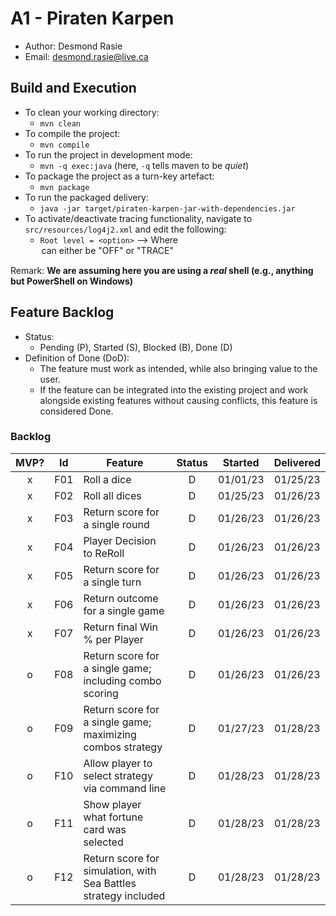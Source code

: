 # A1 - Piraten Karpen

  * Author: Desmond Rasie
  * Email: desmond.rasie@live.ca

## Build and Execution

  * To clean your working directory:
    * `mvn clean`
  * To compile the project:
    * `mvn compile`
  * To run the project in development mode:
    * `mvn -q exec:java` (here, `-q` tells maven to be _quiet_)
  * To package the project as a turn-key artefact:
    * `mvn package`
  * To run the packaged delivery:
    * `java -jar target/piraten-karpen-jar-with-dependencies.jar` 
  * To activate/deactivate tracing functionality, navigate to `src/resources/log4j2.xml` and edit the following:
    * `Root level = <option>` --> Where <option> can either be "OFF" or "TRACE"

Remark: **We are assuming here you are using a _real_ shell (e.g., anything but PowerShell on Windows)**

## Feature Backlog

 * Status: 
   * Pending (P), Started (S), Blocked (B), Done (D)
 * Definition of Done (DoD):
   * The feature must work as intended, while also bringing value to the user.
   * If the feature can be integrated into the existing project and work alongside existing features without causing conflicts, this feature is considered Done.
   

### Backlog 

| MVP? | Id  | Feature  | Status  |  Started  | Delivered |
| :-:  |:-:  |---       | :-:     | :-:       | :-:       |
| x   | F01 | Roll a dice | D | 01/01/23 | 01/25/23 | 
| x   | F02 | Roll all dices  | D | 01/25/23 | 01/26/23 |
| x   | F03 | Return score for a single round  | D | 01/26/23 | 01/26/23 |
| x   | F04 | Player Decision to ReRoll | D | 01/26/23 | 01/26/23 |
| x   | F05 | Return score for a single turn | D | 01/26/23 | 01/26/23 |
| x   | F06 | Return outcome for a single game | D | 01/26/23 | 01/26/23 |
| x   | F07 | Return final Win % per Player | D | 01/26/23 | 01/26/23 |
| o   | F08 | Return score for a single game; including combo scoring | D | 01/26/23 | 01/26/23 |
| o   | F09 | Return score for a single game; maximizing combos strategy | D | 01/27/23 | 01/28/23 |
| o   | F10 | Allow player to select strategy via command line | D | 01/28/23 | 01/28/23 |
| o   | F11 | Show player what fortune card was selected | D | 01/28/23 | 01/28/23 |
| o   | F12 | Return score for simulation, with Sea Battles strategy included | D | 01/28/23 | 01/28/23|
